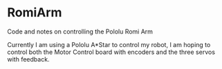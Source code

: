 # RomiArm
Code and notes on controlling the Pololu Romi Arm

Currently I am using a Pololu A*Star to control my robot, 
I am hoping to control both the Motor Control board with encoders
and the three servos with feedback.     
